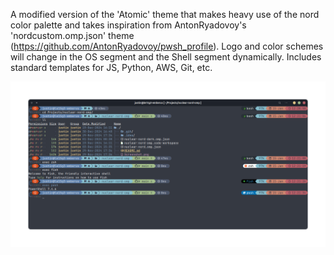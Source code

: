 A modified version of the 'Atomic' theme that makes heavy use of the nord color palette and takes inspiration from AntonRyadovoy's 'nordcustom.omp.json' theme (https://github.com/AntonRyadovoy/pwsh_profile). Logo and color schemes will change in the OS segment and the Shell segment dynamically. Includes standard templates for JS, Python, AWS, Git, etc.

![Screenshot.png](Screenshot.png)
